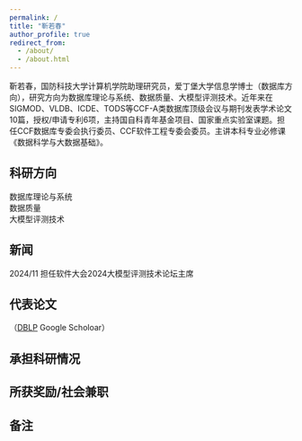 ```yaml
---
permalink: /
title: "靳若春"
author_profile: true
redirect_from: 
  - /about/
  - /about.html
---
```


靳若春，国防科技大学计算机学院助理研究员，爱丁堡大学信息学博士（数据库方向），研究方向为数据库理论与系统、数据质量、大模型评测技术。近年来在SIGMOD、VLDB、ICDE、TODS等CCF-A类数据库顶级会议与期刊发表学术论文10篇，授权/申请专利6项，主持国自科青年基金项目、国家重点实验室课题。担任CCF数据库专委会执行委员、CCF软件工程专委会委员。主讲本科专业必修课《数据科学与大数据基础》。

科研方向
------
数据库理论与系统  
数据质量  
大模型评测技术  

新闻
------
2024/11 担任软件大会2024大模型评测技术论坛主席

代表论文
------
（[DBLP](https://dblp.uni-trier.de/pid/197/9561.html) Google Scholoar）

承担科研情况
------

所获奖励/社会兼职
------

备注
------

